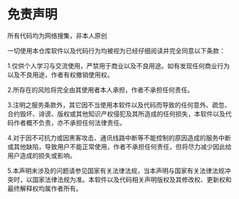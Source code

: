 # 免责声明

   所有代码均为网络搜集，非本人原创
   
   一切使用本仓库软件以及代码行为均被视为已经仔细阅读并完全同意以下条款：
   
 1.仅供个人学习与交流使用，严禁用于商业以及不良用途。如有发现任何商业行为以及不良用途，作者有权撤销使用权。

 2.所存在的风险将完全由其使用者本人承担，作者不承担任何责任。

 3.注明之服务条款外，其它因不当使用本软件以及代码而导致的任何意外、疏忽、合约毁坏、诽谤、版权或其他知识产权侵犯及其所造成的任何损失，本软件以及代码作者概不负责，亦不承担任何法律责任。

 4.对于因不可抗力或因黑客攻击、通讯线路中断等不能控制的原因造成的服务中断或其他缺陷，导致用户不能正常使用，作者不承担任何责任，但将尽力减少因此给用户造成的损失或影响。

 5.本声明未涉及的问题请参见国家有关法律法规，当本声明与国家有关法律法规冲突时，以国家法律法规为准。本软件以及代码相关声明版权及其修改权、更新权和最终解释权均属作者所有。
 
 